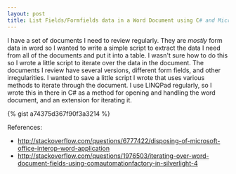 ```yaml
---
layout: post
title: List Fields/Formfields data in a Word Document using C# and Microsoft.Office.Interop.Word
---
```


I have a set of documents I need to review regularly. They are *mostly* form data in word so I wanted to write a simple script to extract the data I need from all of the documents and put it into a table. I wasn't sure how to do this so I wrote a little script to iterate over the data in the document. The documents I review have several versions, different form fields, and other irregularities. I wanted to save a little script I wrote that uses various methods to iterate through the document. I use LINQPad regularly, so I wrote this in there in C# as a method for opening and handling the word document, and an extension for iterating it.

{% gist a74375d367f90f3a3214 %}

References:

- http://stackoverflow.com/questions/6777422/disposing-of-microsoft-office-interop-word-application
- http://stackoverflow.com/questions/1976503/iterating-over-word-document-fields-using-comautomationfactory-in-silverlight-4